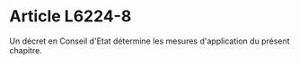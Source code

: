 # Article L6224-8

Un décret en Conseil d'Etat détermine les mesures d'application du présent chapitre.
